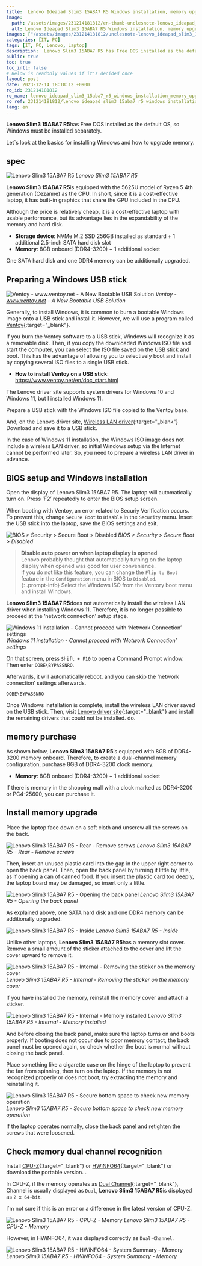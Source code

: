 ```yaml
---
title:  Lenovo Ideapad Slim3 15ABA7 R5 Windows installation, memory upgrade
image:
  path: /assets/images/231214181812/en-thumb-unclesnote-lenovo_ideapad_slim3_15aba7_r5_windows_installation_memory_upgrade.png
  alt: Lenovo Ideapad Slim3 15ABA7 R5 Windows installation, memory upgrade
images: ["/assets/images/231214181812/unclesnote-lenovo_ideapad_slim3_15aba7_r5_windows_installation_memory_upgrade-레노버_slim3_15aba7_r5.png", "/assets/images/231214181812/unclesnote-lenovo_ideapad_slim3_15aba7_r5_windows_installation_memory_upgrade-ventoy-www.ventoy.net-a_new_bootable_usb_solution.png", "/assets/images/231214181812/unclesnote-lenovo_ideapad_slim3_15aba7_r5_windows_installation_memory_upgrade-bios_security_secure_boot_disabled.png", "/assets/images/231214181812/unclesnote-lenovo_ideapad_slim3_15aba7_r5_windows_installation_memory_upgrade-윈도우11_설치-네트워크_연결_설정_진행불가.png", "/assets/images/231214181812/unclesnote-lenovo_ideapad_slim3_15aba7_r5_windows_installation_memory_upgrade-레노버_slim3_15aba7_r5-후면-나사_제거.png", "/assets/images/231214181812/unclesnote-lenovo_ideapad_slim3_15aba7_r5_windows_installation_memory_upgrade-레노버_slim3_15aba7_r5-후면판_열기.png", "/assets/images/231214181812/unclesnote-lenovo_ideapad_slim3_15aba7_r5_windows_installation_memory_upgrade-레노버_slim3_15aba7_r5-내부.png", "/assets/images/231214181812/unclesnote-lenovo_ideapad_slim3_15aba7_r5_windows_installation_memory_upgrade-레노버_slim3_15aba7_r5-내부-메모리_커버의_스티커_분리.png", "/assets/images/231214181812/unclesnote-lenovo_ideapad_slim3_15aba7_r5_windows_installation_memory_upgrade-레노버_slim3_15aba7_r5-내부-메모리_장착.png", "/assets/images/231214181812/unclesnote-lenovo_ideapad_slim3_15aba7_r5_windows_installation_memory_upgrade-레노버_slim3_15aba7_r5-신규_메모리_동작_확인을_위해_하단_공간_확보.png", "/assets/images/231214181812/unclesnote-lenovo_ideapad_slim3_15aba7_r5_windows_installation_memory_upgrade-레노버_slim3_15aba7_r5-cpu-z-메모리.png", "/assets/images/231214181812/unclesnote-lenovo_ideapad_slim3_15aba7_r5_windows_installation_memory_upgrade-레노버_slim3_15aba7_r5-hwinfo64-시스템_요약-메모리.png"]
categories: [IT, PC]
tags: [IT, PC, Lenovo, Laptop]
description:  Lenovo Slim3 15ABA7 R5 has Free DOS installed as the default OS, so Windows must be installed separately. Let`s look at the basics for installing Windows and
public: true
toc: true
toc_intl: false
# Below is readonly values if it's decided once
layout: post
date: 2023-12-14 18:18:12 +0900
ro_id: 231214181812
ro_name: lenovo_ideapad_slim3_15aba7_r5_windows_installation_memory_upgrade
ro_ref: 231214181812/lenovo_ideapad_slim3_15aba7_r5_windows_installation_memory_upgrade
lang: en
---
```

**Lenovo Slim3 15ABA7 R5**has Free DOS installed as the default OS, so Windows must be installed separately.  

Let`s look at the basics for installing Windows and how to upgrade memory.  
## spec

![Lenovo Slim3 15ABA7 R5](/assets/images/231214181812/unclesnote-lenovo_ideapad_slim3_15aba7_r5_windows_installation_memory_upgrade-레노버_slim3_15aba7_r5.png)
_Lenovo Slim3 15ABA7 R5_

**Lenovo Slim3 15ABA7 R5**is equipped with the 5625U model of Ryzen 5 4th generation (Cezanne) as the CPU. In short, since it is a cost-effective laptop, it has built-in graphics that share the GPU included in the CPU.  

Although the price is relatively cheap, it is a cost-effective laptop with usable performance, but its advantage lies in the expandability of the memory and hard disk.  
- **Storage device**: NVMe M.2 SSD 256GB installed as standard + 1 additional 2.5-inch SATA hard disk slot
- **Memory**: 8GB onboard (DDR4-3200) + 1 additional socket

One SATA hard disk and one DDR4 memory can be additionally upgraded.  
## Preparing a Windows USB stick

![Ventoy - www.ventoy.net - A New Bootable USB Solution](/assets/images/231214181812/unclesnote-lenovo_ideapad_slim3_15aba7_r5_windows_installation_memory_upgrade-ventoy-www.ventoy.net-a_new_bootable_usb_solution.png)
_Ventoy - www.ventoy.net - A New Bootable USB Solution_

Generally, to install Windows, it is common to burn a bootable Windows image onto a USB stick and install it. However, we will use a program called [Ventoy](https://www.ventoy.net/en/download.html){:target="_blank"}.  

If you burn the Ventoy software to a USB stick, Windows will recognize it as a removable disk. Then, if you copy the downloaded Windows ISO file and start the computer, you can select the ISO file saved on the USB stick and boot. This has the advantage of allowing you to selectively boot and install by copying several ISO files to a single USB stick.  
- **How ​​to install Ventoy on a USB stick**: https://www.ventoy.net/en/doc_start.html

The Lenovo driver site supports system drivers for Windows 10 and Windows 11, but I installed Windows 11.  

Prepare a USB stick with the Windows ISO file copied to the Ventoy base.  

And, on the Lenovo driver site, [Wireless LAN driver](https://pcsupport.lenovo.com/kr/en/products/laptops-and-netbooks/3-series/ideapad-3-15aba7/downloads/driver-list){:target="_blank"} Download and save it to a USB stick.  

In the case of Windows 11 installation, the Windows ISO image does not include a wireless LAN driver, so initial Windows setup via the Internet cannot be performed later. So, you need to prepare a wireless LAN driver in advance.  
## BIOS setup and Windows installation
Open the display of Lenovo Slim3 15ABA7 R5. The laptop will automatically turn on. Press ‘F2’ repeatedly to enter the BIOS setup screen.  

When booting with Ventoy, an error related to Securiy Verification occurs. To prevent this, change `Secure Boot` to `Disable` in the `Security` menu. Insert the USB stick into the laptop, save the BIOS settings and exit.  

![BIOS > Security > Secure Boot > Disabled](/assets/images/231214181812/unclesnote-lenovo_ideapad_slim3_15aba7_r5_windows_installation_memory_upgrade-bios_security_secure_boot_disabled.png)
_BIOS > Security > Secure Boot > Disabled_

> **Disable auto power on when laptop display is opened**  
> Lenovo probably thought that automatically turning on the laptop display when opened was good for user convenience.  
> If you do not like this feature, you can change the `Flip to Boot` feature in the `Configuration` menu in BIOS to `Disabled`.  
{: .prompt-info}
Select the Windows ISO from the Ventory boot menu and install Windows.  

**Lenovo Slim3 15ABA7 R5**does not automatically install the wireless LAN driver when installing Windows 11. Therefore, it is no longer possible to proceed at the ‘network connection’ setup stage.  

![Windows 11 installation - Cannot proceed with ‘Network Connection’ settings](/assets/images/231214181812/unclesnote-lenovo_ideapad_slim3_15aba7_r5_windows_installation_memory_upgrade-윈도우11_설치-네트워크_연결_설정_진행불가.png)
_Windows 11 installation - Cannot proceed with ‘Network Connection’ settings_

On that screen, press `Shift + F10` to open a Command Prompt window. Then enter `OOBE\BYPASSNRO`.  

Afterwards, it will automatically reboot, and you can skip the ‘network connection’ settings afterwards.  

```
OOBE\BYPASSNRO
```
Once Windows installation is complete, install the wireless LAN driver saved on the USB stick. Then, visit [Lenovo driver site](https://pcsupport.lenovo.com/kr/ko/products/laptops-and-netbooks/3-series/ideapad-3-15aba7/downloads){:target="_blank"} and install the remaining drivers that could not be installed. do.  
## memory purchase
As shown below, **Lenovo Slim3 15ABA7 R5**is equipped with 8GB of DDR4-3200 memory onboard. Therefore, to create a dual-channel memory configuration, purchase 8GB of DDR4-3200 clock memory.  
- **Memory**: 8GB onboard (DDR4-3200) + 1 additional socket

If there is memory in the shopping mall with a clock marked as DDR4-3200 or PC4-25600, you can purchase it.  
## Install memory upgrade
Place the laptop face down on a soft cloth and unscrew all the screws on the back.  

![Lenovo Slim3 15ABA7 R5 - Rear - Remove screws](/assets/images/231214181812/unclesnote-lenovo_ideapad_slim3_15aba7_r5_windows_installation_memory_upgrade-레노버_slim3_15aba7_r5-후면-나사_제거.png)
_Lenovo Slim3 15ABA7 R5 - Rear - Remove screws_

Then, insert an unused plastic card into the gap in the upper right corner to open the back panel. Then, open the back panel by turning it little by little, as if opening a can of canned food. If you insert the plastic card too deeply, the laptop board may be damaged, so insert only a little.  

![Lenovo Slim3 15ABA7 R5 - Opening the back panel](/assets/images/231214181812/unclesnote-lenovo_ideapad_slim3_15aba7_r5_windows_installation_memory_upgrade-레노버_slim3_15aba7_r5-후면판_열기.png)
_Lenovo Slim3 15ABA7 R5 - Opening the back panel_

As explained above, one SATA hard disk and one DDR4 memory can be additionally upgraded.  

![Lenovo Slim3 15ABA7 R5 - Inside](/assets/images/231214181812/unclesnote-lenovo_ideapad_slim3_15aba7_r5_windows_installation_memory_upgrade-레노버_slim3_15aba7_r5-내부.png)
_Lenovo Slim3 15ABA7 R5 - Inside_

Unlike other laptops, **Lenovo Slim3 15ABA7 R5**has a memory slot cover. Remove a small amount of the sticker attached to the cover and lift the cover upward to remove it.  

![Lenovo Slim3 15ABA7 R5 - Internal - Removing the sticker on the memory cover](/assets/images/231214181812/unclesnote-lenovo_ideapad_slim3_15aba7_r5_windows_installation_memory_upgrade-레노버_slim3_15aba7_r5-내부-메모리_커버의_스티커_분리.png)
_Lenovo Slim3 15ABA7 R5 - Internal - Removing the sticker on the memory cover_

If you have installed the memory, reinstall the memory cover and attach a sticker.  

![Lenovo Slim3 15ABA7 R5 - Internal - Memory installed](/assets/images/231214181812/unclesnote-lenovo_ideapad_slim3_15aba7_r5_windows_installation_memory_upgrade-레노버_slim3_15aba7_r5-내부-메모리_장착.png)
_Lenovo Slim3 15ABA7 R5 - Internal - Memory installed_

And before closing the back panel, make sure the laptop turns on and boots properly. If booting does not occur due to poor memory contact, the back panel must be opened again, so check whether the boot is normal without closing the back panel.  

Place something like a cigarette case on the hinge of the laptop to prevent the fan from spinning, then turn on the laptop. If the memory is not recognized properly or does not boot, try extracting the memory and reinstalling it.  

![Lenovo Slim3 15ABA7 R5 - Secure bottom space to check new memory operation](/assets/images/231214181812/unclesnote-lenovo_ideapad_slim3_15aba7_r5_windows_installation_memory_upgrade-레노버_slim3_15aba7_r5-신규_메모리_동작_확인을_위해_하단_공간_확보.png)
_Lenovo Slim3 15ABA7 R5 - Secure bottom space to check new memory operation_

If the laptop operates normally, close the back panel and retighten the screws that were loosened.  
## Check memory dual channel recognition
Install [CPU-Z](https://www.cpuid.com/softwares/cpu-z.html){:target="_blank"} or [HWiNFO64](https://www.hwinfo.com/download/){:target="_blank"} or download the portable version. .  

In CPU-Z, if the memory operates as [Dual Channel](https://en.wikipedia.org/wiki/Multi-channel_memory_architecture){:target="_blank"}, Channel is usually displayed as `Dual`, **Lenovo Slim3 15ABA7 R5**is displayed as `2 x 64-bit`.  

I`m not sure if this is an error or a difference in the latest version of CPU-Z.  

![Lenovo Slim3 15ABA7 R5 - CPU-Z - Memory](/assets/images/231214181812/unclesnote-lenovo_ideapad_slim3_15aba7_r5_windows_installation_memory_upgrade-레노버_slim3_15aba7_r5-cpu-z-메모리.png)
_Lenovo Slim3 15ABA7 R5 - CPU-Z - Memory_

However, in HWiNFO64, it was displayed correctly as `Dual-Channel`.  

![Lenovo Slim3 15ABA7 R5 - HWiNFO64 - System Summary - Memory](/assets/images/231214181812/unclesnote-lenovo_ideapad_slim3_15aba7_r5_windows_installation_memory_upgrade-레노버_slim3_15aba7_r5-hwinfo64-시스템_요약-메모리.png)
_Lenovo Slim3 15ABA7 R5 - HWiNFO64 - System Summary - Memory_

